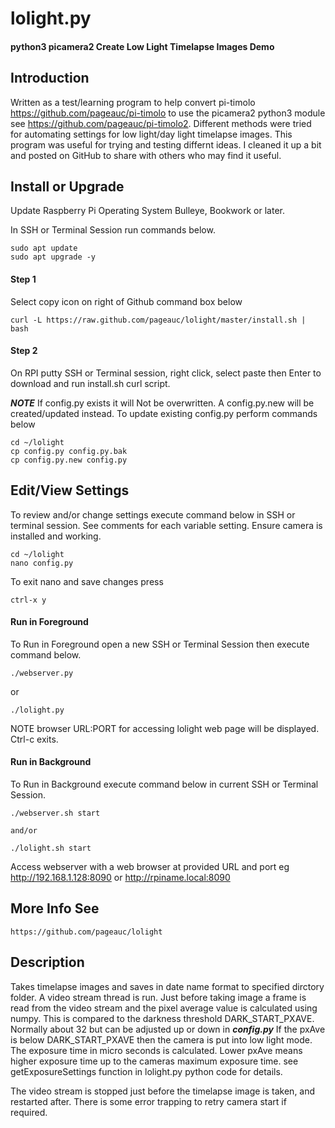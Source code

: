# lolight.py
#### python3 picamera2 Create Low Light Timelapse Images Demo

## Introduction
Written as a test/learning program to help convert pi-timolo https://github.com/pageauc/pi-timolo
to use the picamera2 python3 module see https://github.com/pageauc/pi-timolo2.
Different methods were tried for automating settings for low light/day light timelapse images.
This program was useful for trying and testing differnt ideas.
I cleaned it up a bit and posted on GitHub to share with others who may find it useful.

## Install or Upgrade
Update Raspberry Pi Operating System Bulleye, Bookwork or later.

In SSH or Terminal Session run commands below.

    sudo apt update
    sudo apt upgrade -y

#### Step 1
Select copy icon on right of Github command box below

    curl -L https://raw.github.com/pageauc/lolight/master/install.sh | bash

#### Step 2
On RPI putty SSH or Terminal session, right click, select paste then Enter to download and run install.sh curl script.


***NOTE*** If config.py exists it will Not be overwritten. A config.py.new will be created/updated instead.
To update existing config.py perform commands below

    cd ~/lolight
    cp config.py config.py.bak
    cp config.py.new config.py

## Edit/View Settings
To review and/or change settings execute command below in SSH or terminal session.
See comments for each variable setting. Ensure camera is installed and working.

    cd ~/lolight
    nano config.py

To exit nano and save changes press

    ctrl-x y

#### Run in Foreground
To Run in Foreground open a new SSH or Terminal Session then execute command below.

    ./webserver.py

or

	./lolight.py

NOTE browser URL:PORT for accessing lolight web page will be displayed.  Ctrl-c exits.

#### Run in Background
To Run in Background execute command below in current SSH or Terminal Session.

    ./webserver.sh start

	and/or

	./lolight.sh start

Access webserver with a web browser at provided URL and port  eg http://192.168.1.128:8090 or http://rpiname.local:8090

## More Info See

    https://github.com/pageauc/lolight

## Description

Takes timelapse images and saves in date name format to specified dirctory folder.
A video stream thread is run. Just before taking image a frame is read
from the video stream and the pixel average value is calculated using numpy.
This is compared to the darkness threshold DARK_START_PXAVE. Normally about 32 but
can be adjusted up or down in ***config.py***  If the pxAve is below DARK_START_PXAVE then the camera
is put into low light mode. The exposure time in micro seconds is calculated.
Lower pxAve means higher exposure time up to the cameras maximum exposure time.
see getExposureSettings function in lolight.py python code for details.

The video stream is stopped just before the timelapse image is taken, and
restarted after.  There is some error trapping to retry camera start if required.


